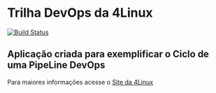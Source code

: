 # Trilha DevOps da 4Linux

<!-- Altere a Flag abaixo com sua URL do Travis -->
[![Build Status](https://travis-ci.org/jonathanfaria/DevOpsLab-HelloWorld.svg?branch=master)](https://travis-ci.org/jonathanfaria/DevOpsLab-HelloWorld)

## Aplicação criada para exemplificar o Ciclo de uma PipeLine DevOps


Para maiores informações acesse o [Site da 4Linux](https://www.4linux.com.br/cursos/devops)
